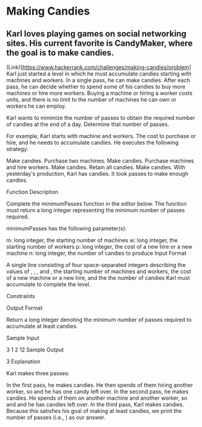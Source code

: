 # Making Candies
## Karl loves playing games on social networking sites. His current favorite is CandyMaker, where the goal is to make candies.

(Link)[https://www.hackerrank.com/challenges/making-candies/problem]
Karl just started a level in which he must accumulate  candies starting with  machines and  workers. In a single pass, he can make  candies. After each pass, he can decide whether to spend some of his candies to buy more machines or hire more workers. Buying a machine or hiring a worker costs  units, and there is no limit to the number of machines he can own or workers he can employ.

Karl wants to minimize the number of passes to obtain the required number of candies at the end of a day. Determine that number of passes.

For example, Karl starts with  machine and  workers. The cost to purchase or hire,  and he needs to accumulate  candies. He executes the following strategy:

Make  candies. Purchase two machines.
Make  candies. Purchase  machines and hire  workers.
Make  candies. Retain all  candies.
Make  candies. With yesterday's production, Karl has  candies.
It took  passes to make enough candies.

Function Description

Complete the minimumPasses function in the editor below. The function must return a long integer representing the minimum number of passes required.

minimumPasses has the following parameter(s):

m: long integer, the starting number of machines
w: long integer, the starting number of workers
p: long integer, the cost of a new hire or a new machine
n: long integer, the number of candies to produce
Input Format

A single line consisting of four space-separated integers describing the values of , , , and , the starting number of machines and workers, the cost of a new machine or a new hire, and the the number of candies Karl must accumulate to complete the level.

Constraints

Output Format

Return a long integer denoting the minimum number of passes required to accumulate at least  candies.

Sample Input

3 1 2 12
Sample Output

3
Explanation

Karl makes three passes:

In the first pass, he makes  candies. He then spends  of them hiring another worker, so  and he has one candy left over.
In the second pass, he makes  candies. He spends  of them on another machine and another worker, so  and  and he has  candies left over.
In the third pass, Karl makes  candies. Because this satisfies his goal of making at least  candies, we print the number of passes (i.e., ) as our answer.